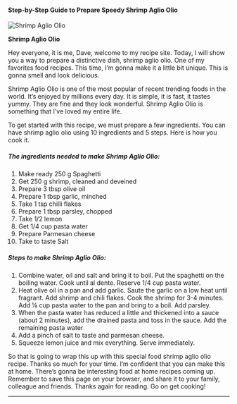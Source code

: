             

#### Step-by-Step Guide to Prepare Speedy Shrimp Aglio Olio

![Shrimp Aglio Olio](https://img-global.cpcdn.com/recipes/24da066e0171df09/751x532cq70/shrimp-aglio-olio-recipe-main-photo.jpg)

**Shrimp Aglio Olio**

Hey everyone, it is me, Dave, welcome to my recipe site. Today, I will show you a way to prepare a distinctive dish, shrimp aglio olio. One of my favorites food recipes. This time, I’m gonna make it a little bit unique. This is gonna smell and look delicious.

Shrimp Aglio Olio is one of the most popular of recent trending foods in the world. It’s enjoyed by millions every day. It is simple, it is fast, it tastes yummy. They are fine and they look wonderful. Shrimp Aglio Olio is something that I’ve loved my entire life.

To get started with this recipe, we must prepare a few ingredients. You can have shrimp aglio olio using 10 ingredients and 5 steps. Here is how you cook it.

##### The ingredients needed to make Shrimp Aglio Olio:

1.  Make ready 250 g Spaghetti
2.  Get 250 g shrimp, cleaned and deveined
3.  Prepare 3 tbsp olive oil
4.  Prepare 1 tbsp garlic, minched
5.  Take 1 tsp chilli flakes
6.  Prepare 1 tbsp parsley, chopped
7.  Take 1/2 lemon
8.  Get 1/4 cup pasta water
9.  Prepare Parmesan cheese
10.  Take to taste Salt

##### Steps to make Shrimp Aglio Olio:

1.  Combine water, oil and salt and bring it to boil. Put the spaghetti on the boiling water. Cook until al dente. Reserve 1/4 cup pasta water.
2.  Heat olive oil in a pan and add garlic. Saute the garlic on a low heat until fragrant. Add shrimp and chili flakes. Cook the shrimp for 3-4 minutes. Add ⅛ cup pasta water to the pan and bring to a boil. Add parsley.
3.  When the pasta water has reduced a little and thickened into a sauce (about 2 minutes), add the drained pasta and toss in the sauce. Add the remaining pasta water
4.  Add a pinch of salt to taste and parmesan cheese.
5.  Squeeze lemon juice and mix everything. Serve immediately.

So that is going to wrap this up with this special food shrimp aglio olio recipe. Thanks so much for your time. I’m confident that you can make this at home. There’s gonna be interesting food at home recipes coming up. Remember to save this page on your browser, and share it to your family, colleague and friends. Thanks again for reading. Go on get cooking!

* * *